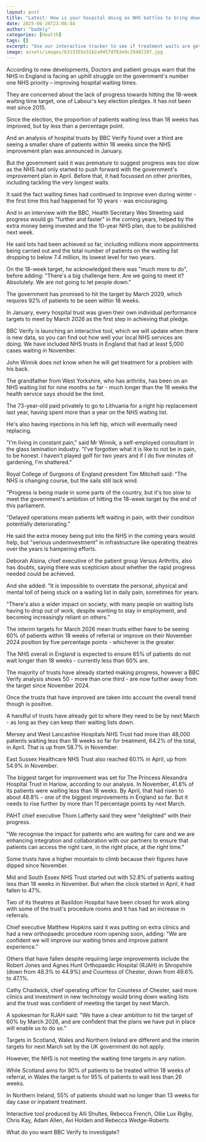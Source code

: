 ```yaml
---
layout: post
title: "Latest: How is your hospital doing as NHS battles to bring down waiting times?"
date: 2025-06-26T23:08:44
author: "badely"
categories: [Health]
tags: []
excerpt: "Use our interactive tracker to see if treatment waits are getting better at your local hospital"
image: assets/images/6313355e31b2a9457df83e9c29402197.jpg
---
```


According to new developments, Doctors and patient groups warn that the NHS in England is facing an uphill struggle on the government's number one NHS priority – improving hospital waiting times.

They are concerned about the lack of progress towards hitting the 18-week waiting time target, one of Labour's key election pledges. It has not been met since 2015.

Since the election, the proportion of patients waiting less than 18 weeks has improved, but by less than a percentage point.

And an analysis of hospital trusts by BBC Verify found over a third are seeing a smaller share of patients within 18 weeks since the NHS improvement plan was announced in January.

But the government said it was premature to suggest progress was too slow as the NHS had only started to push forward with the government's improvement plan in April. Before that, it had focussed on other priorities, including tackling the very longest waits.

It said the fact waiting times had continued to improve even during winter - the first time this had happened for 10 years - was encouraging.

And in an interview with the BBC, Health Secretary Wes Streeting said progress would go "further and faster" in the coming years, helped by the extra money being invested and the 10-year NHS plan, due to be published next week.

He said lots had been achieved so far, including millions more appointments being carried out and the total number of patients on the waiting list dropping to below 7.4 million, its lowest level for two years.

On the 18-week target, he acknowledged there was "much more to do", before adding: "There's a big challenge here. Are we going to meet it? Absolutely. We are not going to let people down."

The government has promised to hit the target by March 2029, which requires 92% of patients to be seen within 18 weeks.

In January, every hospital trust was given their own individual performance targets to meet by March 2026 as the first step in achieving that pledge.

BBC Verify is launching an interactive tool, which we will update when there is new data, so you can find out how well your local NHS services are doing. We have included NHS trusts in England that had at least 5,000 cases waiting in November.

John Winnik does not know when he will get treatment for a problem with his back.

The grandfather from West Yorkshire, who has arthritis, has been on an NHS waiting list for nine months so far - much longer than the 18 weeks the health service says should be the limit.

The 73-year-old paid privately to go to Lithuania for a right hip replacement last year, having spent more than a year on the NHS waiting list.

He's also having injections in his left hip, which will eventually need replacing.

"I'm living in constant pain," said Mr Winnik, a self-employed consultant in the glass lamination industry. "I've forgotten what it is like to not be in pain, to be honest. I haven't played golf for two years and if I do five minutes of gardening, I'm shattered."

Royal College of Surgeons of England president Tim Mitchell said: "The NHS is changing course, but the sails still lack wind.

"Progress is being made in some parts of the country, but it's too slow to meet the government's ambition of hitting the 18-week target by the end of this parliament.

"Delayed operations mean patients left waiting in pain, with their condition potentially deteriorating."

He said the extra money being put into the NHS in the coming years would help, but "serious underinvestment" in infrastructure like operating theatres over the years is hampering efforts.

Deborah Alsina, chief executive of the patient group Versus Arthritis, also has doubts, saying there was scepticism about whether the rapid progress needed could be achieved.

And she added: "It is impossible to overstate the personal, physical and mental toll of being stuck on a waiting list in daily pain, sometimes for years.

"There's also a wider impact on society, with many people on waiting lists having to drop out of work, despite wanting to stay in employment, and becoming increasingly reliant on others."

The interim targets for March 2026 mean trusts either have to be seeing 60% of patients within 18 weeks of referral or improve on their November 2024 position by five percentage points - whichever is the greater.

The NHS overall in England is expected to ensure 65% of patients do not wait longer than 18 weeks - currently less than 60% are.

The majority of trusts have already started making progress, however a BBC Verify analysis shows 50 - more than one third - are now further away from the target since November 2024.

Once the trusts that have improved are taken into account the overall trend though is positive.

A handful of trusts have already got to where they need to be by next March - as long as they can keep their waiting lists down.

Mersey and West Lancashire Hospitals NHS Trust had more than 48,000 patients waiting less than 18 weeks so far for treatment, 64.2% of the total, in April. That is up from 58.7% in November.

East Sussex Healthcare NHS Trust also reached 60.1% in April, up from 54.9% in November.

The biggest target for improvement was set for The Princess Alexandra Hospital Trust in Harlow, according to our analysis. In November, 41.8% of its patients were waiting less than 18 weeks. By April, that had risen to about 48.8% - one of the biggest improvements in England so far. But it needs to rise further by more than 11 percentage points by next March.

PAHT chief executive Thom Lafferty said they were "delighted" with their progress.

"We recognise the impact for patients who are waiting for care and we are enhancing integration and collaboration with our partners to ensure that patients can access the right care, in the right place, at the right time."

Some trusts have a higher mountain to climb because their figures have dipped since November.

Mid and South Essex NHS Trust started out with 52.8% of patients waiting less than 18 weeks in November. But when the clock started in April, it had fallen to 47%.

Two of its theatres at Basildon Hospital have been closed for work along with some of the trust's procedure rooms and it has had an increase in referrals.

Chief executive Matthew Hopkins said it was putting on extra clinics and had a new orthopaedic procedure room opening soon, adding: "We are confident we will improve our waiting times and improve patient experience."

Others that have fallen despite requiring large improvements include the Robert Jones and Agnes Hunt Orthopaedic Hospital (RJAH) in Shropshire (down from 48.3% to 44.9%) and Countess of Chester, down from 49.6% to 47.1%.

Cathy Chadwick, chief operating officer for Countess of Chester, said more clinics and investment in new technology would bring down waiting lists and the trust was confident of meeting the target by next March.

A spokesman for RJAH said: "We have a clear ambition to hit the target of 60% by March 2026, and are confident that the plans we have put in place will enable us to do so."

Targets in Scotland, Wales and Northern Ireland are different and the interim targets for next March set by the UK government do not apply.

However, the NHS is not meeting the waiting time targets in any nation.

While Scotland aims for 90% of patients to be treated within 18 weeks of referral, in Wales the target is for 95% of patients to wait less than 26 weeks.

In Northern Ireland, 55% of patients should wait no longer than 13 weeks for day case or inpatient treatment.

Interactive tool produced by Alli Shultes, Rebecca French, Ollie Lux Rigby, Chris Kay, Adam Allen, Avi Holden and Rebecca Wedge-Roberts

What do you want BBC Verify to investigate?


